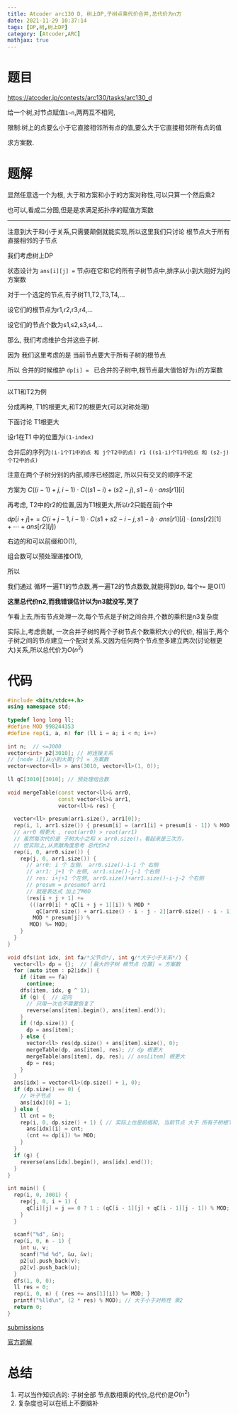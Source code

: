 ```yaml
---
title: Atcoder arc130 D, 树上DP,子树点乘代价合并,总代价为n方
date: 2021-11-29 10:37:14
tags: [DP,树,树上DP]
category: [Atcoder,ARC]
mathjax: true
---
```


# 题目

https://atcoder.jp/contests/arc130/tasks/arc130_d

给一个树,对节点赋值`1~n`,两两互不相同,

限制:树上的点要么小于它直接相邻所有点的值,要么大于它直接相邻所有点的值

求方案数.

# 题解

显然任意选一个为根, 大于和方案和小于的方案对称性,可以只算一个然后乘2

也可以,看成二分图,但是是求满足拓扑序的赋值方案数

---

注意到大于和小于关系,只需要颠倒就能实现,所以这里我们只讨论 根节点大于所有直接相邻的子节点

我们考虑树上DP

状态设计为 `ans[i][j] =` 节点i在它和它的所有子树节点中,排序从小到大刚好为j的方案数

对于一个选定的节点,有子树T1,T2,T3,T4,...

设它们的根节点为r1,r2,r3,r4,...

设它们的节点个数为s1,s2,s3,s4,...

那么, 我们考虑维护合并这些子树.

因为 我们这里考虑的是 当前节点要大于所有子树的根节点

所以 合并的时候维护 `dp[i] = ` 已合并的子树中,根节点最大值恰好为`i`的方案数

---

以T1和T2为例

分成两种, T1的根更大,和T2的根更大(可以对称处理)

下面讨论 T1根更大

设r1在T1 中的位置为i`(1-index)`

合并后的序列为`(i-1个T1中的点 和 j个T2中的点) r1 ((s1-i)个T1中的点 和 (s2-j)个T2中的点)`

注意在两个子树分别的内部,顺序已经固定, 所以只有交叉的顺序不定

方案为 $C((i-1)+j,i-1) \cdot C((s1-i)+(s2-j),s1-i) \cdot ans[r1][i]$

再考虑, T2中的r2的位置,因为T1根更大,所以r2只能在前j个中

$dp[i+j] += C(i+j-1,i-1) \cdot C(s1+s2-i-j,s1-i) \cdot ans[r1][i] \cdot (ans[r2][1]+\cdots +ans[r2][j])$

右边的和可以前缀和O(1),

组合数可以预处理递推O(1),

所以

我们通过 循环一遍T1的节点数,再一遍T2的节点数数,就能得到dp, 每个`+=` 是O(1)

**这里总代价n2,而我错误估计以为n3就没写,哭了**

乍看上去,所有节点处理一次,每个节点是子树之间合并,个数的乘积是n3复杂度

实际上,考虑贡献, 一次合并子树的两个子树节点个数乘积大小的代价, 相当于,两个子树之间的节点建立一个配对关系.又因为任何两个节点至多建立两次(讨论根更大)关系,所以总代价为$O(n^2)$

# 代码

```cpp
#include <bits/stdc++.h>
using namespace std;
 
typedef long long ll;
#define MOD 998244353
#define rep(i, a, n) for (ll i = a; i < n; i++)
 
int n;  // <=3000
vector<int> p2[3010]; // 树连接关系
// [node i][从小到大第j个] = 方案数
vector<vector<ll> > ans(3010, vector<ll>(1, 0));
 
ll qC[3010][3010]; // 预处理组合数
 
void mergeTable(const vector<ll>& arr0,
                const vector<ll>& arr1,
                vector<ll>& res) {
 
  vector<ll> presum(arr1.size(), arr1[0]);
  rep(i, 1, arr1.size()) { presum[i] = (arr1[i] + presum[i - 1]) % MOD; } // 前缀和
  // arr0 根更大 , root(arr0) > root(arr1)
  // 虽然每次代价是 子树大小之和 x arr0.size()，看起来是三次方，
  // 但实际上,从贡献角度思考 总代价n2
  rep(i, 0, arr0.size()) {
    rep(j, 0, arr1.size()) {
      // arr0: i 个 左侧， arr0.size()-i-1 个 右侧
      // arr1: j+1 个 左侧, arr1.size()-j-1 个右侧
      // res: i+j+1 个左侧, arr0.size()+arr1.size()-i-j-2 个右侧
      // presum = presumof arr1
      // 就是表达式 加上了MOD
      (res[i + j + 1] +=
       (((arr0[i] * qC[i + j + 1][i]) % MOD *
         qC[arr0.size() + arr1.size() - i - j - 2][arr0.size() - i - 1]) %
        MOD * presum[j]) %
       MOD) %= MOD;
    }
  }
}
 
void dfs(int idx, int fa/*父节点*/, int g/*大于小于关系*/) {
  vector<ll> dp = {};  // [最大的子树 根节点 位置] = 方案数
  for (auto item : p2[idx]) {
    if (item == fa)
      continue;
    dfs(item, idx, g ^ 1);
    if (g) {  // 逆向
      // 只用一次也不需要恢复了
      reverse(ans[item].begin(), ans[item].end());
    }
    if (!dp.size()) {
      dp = ans[item];
    } else {
      vector<ll> res(dp.size() + ans[item].size(), 0);
      mergeTable(dp, ans[item], res); // dp 根更大
      mergeTable(ans[item], dp, res); // ans[item] 根更大
      dp = res;
    }
  }
  ans[idx] = vector<ll>(dp.size() + 1, 0);
  if (dp.size() == 0) {
    // 叶子节点
    ans[idx][0] = 1;
  } else {
    ll cnt = 0;
    rep(i, 0, dp.size() + 1) { // 实际上也是前缀和, 当前节点 大于 所有子树根节点
      ans[idx][i] = cnt;
      (cnt += dp[i]) %= MOD;
    }
  }
  if (g) {
    reverse(ans[idx].begin(), ans[idx].end());
  }
}
 
int main() {
  rep(i, 0, 3001) {
    rep(j, 0, i + 1) {
      qC[i][j] = j == 0 ? 1 : (qC[i - 1][j] + qC[i - 1][j - 1]) % MOD;
    }
  }
 
  scanf("%d", &n);
  rep(i, 0, n - 1) {
    int u, v;
    scanf("%d %d", &u, &v);
    p2[u].push_back(v);
    p2[v].push_back(u);
  }
  dfs(1, 0, 0);
  ll res = 0;
  rep(i, 0, n) { (res += ans[1][i]) %= MOD; }
  printf("%lld\n", (2 * res) % MOD); // 大于小于对称性 乘2
  return 0;
}
```

[submissions](https://atcoder.jp/contests/arc130/submissions/27588953)

[官方题解](https://atcoder.jp/contests/arc130/editorial/2996)

# 总结

1. 可以当作知识点的: 子树全部 节点数相乘的代价,总代价是$O(n^2)$
2. 复杂度也可以在纸上不要脑补
